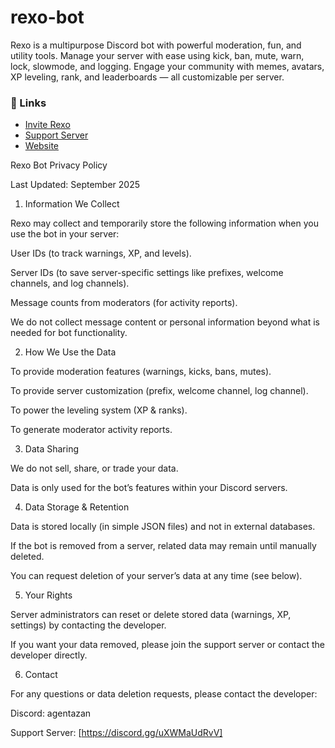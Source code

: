 # rexo-bot
Rexo is a multipurpose Discord bot with powerful moderation, fun, and utility tools. Manage your server with ease using kick, ban, mute, warn, lock, slowmode, and logging. Engage your community with memes, avatars, XP leveling, rank, and leaderboards — all customizable per server.


### 🔗 Links
- [Invite Rexo](https://discord.com/api/oauth2/authorize?client_id=YOUR_CLIENT_ID&permissions=8&scope=bot%20applications.commands)
- [Support Server](https://discord.gg/uXWMaUdRvV)
- [Website](https://agentazan.github.io/rexo-bot-info/)


Rexo Bot Privacy Policy

Last Updated: September 2025

1. Information We Collect

Rexo may collect and temporarily store the following information when you use the bot in your server:

User IDs (to track warnings, XP, and levels).

Server IDs (to save server-specific settings like prefixes, welcome channels, and log channels).

Message counts from moderators (for activity reports).

We do not collect message content or personal information beyond what is needed for bot functionality.

2. How We Use the Data

To provide moderation features (warnings, kicks, bans, mutes).

To provide server customization (prefix, welcome channel, log channel).

To power the leveling system (XP & ranks).

To generate moderator activity reports.

3. Data Sharing

We do not sell, share, or trade your data.

Data is only used for the bot’s features within your Discord servers.

4. Data Storage & Retention

Data is stored locally (in simple JSON files) and not in external databases.

If the bot is removed from a server, related data may remain until manually deleted.

You can request deletion of your server’s data at any time (see below).

5. Your Rights

Server administrators can reset or delete stored data (warnings, XP, settings) by contacting the developer.

If you want your data removed, please join the support server or contact the developer directly.

6. Contact

For any questions or data deletion requests, please contact the developer:

Discord: agentazan

Support Server: [https://discord.gg/uXWMaUdRvV]

